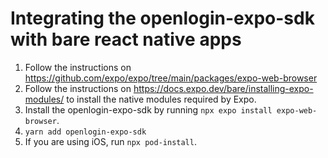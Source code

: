 # Integrating the openlogin-expo-sdk with bare react native apps

1. Follow the instructions on https://github.com/expo/expo/tree/main/packages/expo-web-browser
2. Follow the instructions on https://docs.expo.dev/bare/installing-expo-modules/ to install the native modules required by Expo.
3. Install the openlogin-expo-sdk by running `npx expo install expo-web-browser`.
4. `yarn add openlogin-expo-sdk`
5. If you are using iOS, run `npx pod-install`.